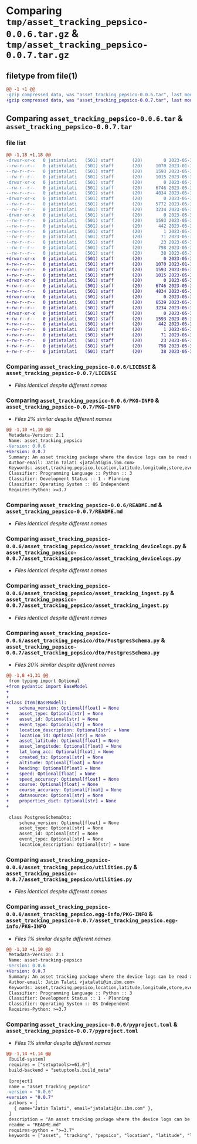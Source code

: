 # Comparing `tmp/asset_tracking_pepsico-0.0.6.tar.gz` & `tmp/asset_tracking_pepsico-0.0.7.tar.gz`

## filetype from file(1)

```diff
@@ -1 +1 @@
-gzip compressed data, was "asset_tracking_pepsico-0.0.6.tar", last modified: Wed May 31 15:34:40 2023, max compression
+gzip compressed data, was "asset_tracking_pepsico-0.0.7.tar", last modified: Wed May 31 15:55:06 2023, max compression
```

## Comparing `asset_tracking_pepsico-0.0.6.tar` & `asset_tracking_pepsico-0.0.7.tar`

### file list

```diff
@@ -1,18 +1,18 @@
-drwxr-xr-x   0 jatintalati   (501) staff       (20)        0 2023-05-31 15:34:40.064689 asset_tracking_pepsico-0.0.6/
--rw-r--r--   0 jatintalati   (501) staff       (20)     1070 2023-01-19 18:18:48.000000 asset_tracking_pepsico-0.0.6/LICENSE
--rw-r--r--   0 jatintalati   (501) staff       (20)     1593 2023-05-31 15:34:40.064009 asset_tracking_pepsico-0.0.6/PKG-INFO
--rw-r--r--   0 jatintalati   (501) staff       (20)     1015 2023-05-31 14:48:14.000000 asset_tracking_pepsico-0.0.6/README.md
-drwxr-xr-x   0 jatintalati   (501) staff       (20)        0 2023-05-31 15:34:40.058457 asset_tracking_pepsico-0.0.6/asset_tracking_pepsico/
--rw-r--r--   0 jatintalati   (501) staff       (20)     6746 2023-05-31 12:41:32.000000 asset_tracking_pepsico-0.0.6/asset_tracking_pepsico/asset_tracking_devicelogs.py
--rw-r--r--   0 jatintalati   (501) staff       (20)     4834 2023-05-31 15:34:12.000000 asset_tracking_pepsico-0.0.6/asset_tracking_pepsico/asset_tracking_ingest.py
-drwxr-xr-x   0 jatintalati   (501) staff       (20)        0 2023-05-31 15:34:40.062468 asset_tracking_pepsico-0.0.6/asset_tracking_pepsico/dto/
--rw-r--r--   0 jatintalati   (501) staff       (20)     5772 2023-05-31 09:45:49.000000 asset_tracking_pepsico-0.0.6/asset_tracking_pepsico/dto/PostgresSchema.py
--rw-r--r--   0 jatintalati   (501) staff       (20)     3234 2023-05-31 14:40:13.000000 asset_tracking_pepsico-0.0.6/asset_tracking_pepsico/utilities.py
-drwxr-xr-x   0 jatintalati   (501) staff       (20)        0 2023-05-31 15:34:40.061714 asset_tracking_pepsico-0.0.6/asset_tracking_pepsico.egg-info/
--rw-r--r--   0 jatintalati   (501) staff       (20)     1593 2023-05-31 15:34:40.000000 asset_tracking_pepsico-0.0.6/asset_tracking_pepsico.egg-info/PKG-INFO
--rw-r--r--   0 jatintalati   (501) staff       (20)      442 2023-05-31 15:34:40.000000 asset_tracking_pepsico-0.0.6/asset_tracking_pepsico.egg-info/SOURCES.txt
--rw-r--r--   0 jatintalati   (501) staff       (20)        1 2023-05-31 15:34:40.000000 asset_tracking_pepsico-0.0.6/asset_tracking_pepsico.egg-info/dependency_links.txt
--rw-r--r--   0 jatintalati   (501) staff       (20)       71 2023-05-31 15:34:40.000000 asset_tracking_pepsico-0.0.6/asset_tracking_pepsico.egg-info/requires.txt
--rw-r--r--   0 jatintalati   (501) staff       (20)       23 2023-05-31 15:34:40.000000 asset_tracking_pepsico-0.0.6/asset_tracking_pepsico.egg-info/top_level.txt
--rw-r--r--   0 jatintalati   (501) staff       (20)      798 2023-05-31 15:34:20.000000 asset_tracking_pepsico-0.0.6/pyproject.toml
--rw-r--r--   0 jatintalati   (501) staff       (20)       38 2023-05-31 15:34:40.064918 asset_tracking_pepsico-0.0.6/setup.cfg
+drwxr-xr-x   0 jatintalati   (501) staff       (20)        0 2023-05-31 15:55:06.353675 asset_tracking_pepsico-0.0.7/
+-rw-r--r--   0 jatintalati   (501) staff       (20)     1070 2023-01-19 18:18:48.000000 asset_tracking_pepsico-0.0.7/LICENSE
+-rw-r--r--   0 jatintalati   (501) staff       (20)     1593 2023-05-31 15:55:06.353241 asset_tracking_pepsico-0.0.7/PKG-INFO
+-rw-r--r--   0 jatintalati   (501) staff       (20)     1015 2023-05-31 14:48:14.000000 asset_tracking_pepsico-0.0.7/README.md
+drwxr-xr-x   0 jatintalati   (501) staff       (20)        0 2023-05-31 15:55:06.349198 asset_tracking_pepsico-0.0.7/asset_tracking_pepsico/
+-rw-r--r--   0 jatintalati   (501) staff       (20)     6746 2023-05-31 12:41:32.000000 asset_tracking_pepsico-0.0.7/asset_tracking_pepsico/asset_tracking_devicelogs.py
+-rw-r--r--   0 jatintalati   (501) staff       (20)     4834 2023-05-31 15:34:12.000000 asset_tracking_pepsico-0.0.7/asset_tracking_pepsico/asset_tracking_ingest.py
+drwxr-xr-x   0 jatintalati   (501) staff       (20)        0 2023-05-31 15:55:06.352759 asset_tracking_pepsico-0.0.7/asset_tracking_pepsico/dto/
+-rw-r--r--   0 jatintalati   (501) staff       (20)     6539 2023-05-31 15:54:17.000000 asset_tracking_pepsico-0.0.7/asset_tracking_pepsico/dto/PostgresSchema.py
+-rw-r--r--   0 jatintalati   (501) staff       (20)     3234 2023-05-31 14:40:13.000000 asset_tracking_pepsico-0.0.7/asset_tracking_pepsico/utilities.py
+drwxr-xr-x   0 jatintalati   (501) staff       (20)        0 2023-05-31 15:55:06.352195 asset_tracking_pepsico-0.0.7/asset_tracking_pepsico.egg-info/
+-rw-r--r--   0 jatintalati   (501) staff       (20)     1593 2023-05-31 15:55:06.000000 asset_tracking_pepsico-0.0.7/asset_tracking_pepsico.egg-info/PKG-INFO
+-rw-r--r--   0 jatintalati   (501) staff       (20)      442 2023-05-31 15:55:06.000000 asset_tracking_pepsico-0.0.7/asset_tracking_pepsico.egg-info/SOURCES.txt
+-rw-r--r--   0 jatintalati   (501) staff       (20)        1 2023-05-31 15:55:06.000000 asset_tracking_pepsico-0.0.7/asset_tracking_pepsico.egg-info/dependency_links.txt
+-rw-r--r--   0 jatintalati   (501) staff       (20)       71 2023-05-31 15:55:06.000000 asset_tracking_pepsico-0.0.7/asset_tracking_pepsico.egg-info/requires.txt
+-rw-r--r--   0 jatintalati   (501) staff       (20)       23 2023-05-31 15:55:06.000000 asset_tracking_pepsico-0.0.7/asset_tracking_pepsico.egg-info/top_level.txt
+-rw-r--r--   0 jatintalati   (501) staff       (20)      798 2023-05-31 15:54:41.000000 asset_tracking_pepsico-0.0.7/pyproject.toml
+-rw-r--r--   0 jatintalati   (501) staff       (20)       38 2023-05-31 15:55:06.353822 asset_tracking_pepsico-0.0.7/setup.cfg
```

### Comparing `asset_tracking_pepsico-0.0.6/LICENSE` & `asset_tracking_pepsico-0.0.7/LICENSE`

 * *Files identical despite different names*

### Comparing `asset_tracking_pepsico-0.0.6/PKG-INFO` & `asset_tracking_pepsico-0.0.7/PKG-INFO`

 * *Files 2% similar despite different names*

```diff
@@ -1,10 +1,10 @@
 Metadata-Version: 2.1
 Name: asset_tracking_pepsico
-Version: 0.0.6
+Version: 0.0.7
 Summary: An asset tracking package where the device logs can be read and the location information can be extracted from the log file provided in the parameters.
 Author-email: Jatin Talati <jatalati@in.ibm.com>
 Keywords: asset,tracking,pepsico,location,latitude,longitude,store,events
 Classifier: Programming Language :: Python :: 3
 Classifier: Development Status :: 1 - Planning
 Classifier: Operating System :: OS Independent
 Requires-Python: >=3.7
```

### Comparing `asset_tracking_pepsico-0.0.6/README.md` & `asset_tracking_pepsico-0.0.7/README.md`

 * *Files identical despite different names*

### Comparing `asset_tracking_pepsico-0.0.6/asset_tracking_pepsico/asset_tracking_devicelogs.py` & `asset_tracking_pepsico-0.0.7/asset_tracking_pepsico/asset_tracking_devicelogs.py`

 * *Files identical despite different names*

### Comparing `asset_tracking_pepsico-0.0.6/asset_tracking_pepsico/asset_tracking_ingest.py` & `asset_tracking_pepsico-0.0.7/asset_tracking_pepsico/asset_tracking_ingest.py`

 * *Files identical despite different names*

### Comparing `asset_tracking_pepsico-0.0.6/asset_tracking_pepsico/dto/PostgresSchema.py` & `asset_tracking_pepsico-0.0.7/asset_tracking_pepsico/dto/PostgresSchema.py`

 * *Files 20% similar despite different names*

```diff
@@ -1,8 +1,31 @@
 from typing import Optional
+from pydantic import BaseModel
+
+
+class Item(BaseModel):
+    schema_version: Optional[float] = None
+    asset_type: Optional[str] = None
+    asset_id: Optional[str] = None
+    event_type: Optional[str] = None
+    location_description: Optional[str] = None
+    location_id: Optional[str] = None
+    asset_latitude: Optional[float] = None
+    asset_longitude: Optional[float] = None
+    lat_long_acc: Optional[float] = None
+    created_ts: Optional[str] = None
+    altitude: Optional[float] = None
+    heading: Optional[float] = None
+    speed: Optional[float] = None
+    speed_accuracy: Optional[float] = None
+    course: Optional[float] = None
+    course_accuracy: Optional[float] = None
+    datasource: Optional[str] = None
+    properties_dict: Optional[str] = None
+
 
 class PostgresSchemaDto:
     schema_version: Optional[float] = None
     asset_type: Optional[str] = None
     asset_id: Optional[str] = None
     event_type: Optional[str] = None
     location_description: Optional[str] = None
```

### Comparing `asset_tracking_pepsico-0.0.6/asset_tracking_pepsico/utilities.py` & `asset_tracking_pepsico-0.0.7/asset_tracking_pepsico/utilities.py`

 * *Files identical despite different names*

### Comparing `asset_tracking_pepsico-0.0.6/asset_tracking_pepsico.egg-info/PKG-INFO` & `asset_tracking_pepsico-0.0.7/asset_tracking_pepsico.egg-info/PKG-INFO`

 * *Files 1% similar despite different names*

```diff
@@ -1,10 +1,10 @@
 Metadata-Version: 2.1
 Name: asset-tracking-pepsico
-Version: 0.0.6
+Version: 0.0.7
 Summary: An asset tracking package where the device logs can be read and the location information can be extracted from the log file provided in the parameters.
 Author-email: Jatin Talati <jatalati@in.ibm.com>
 Keywords: asset,tracking,pepsico,location,latitude,longitude,store,events
 Classifier: Programming Language :: Python :: 3
 Classifier: Development Status :: 1 - Planning
 Classifier: Operating System :: OS Independent
 Requires-Python: >=3.7
```

### Comparing `asset_tracking_pepsico-0.0.6/pyproject.toml` & `asset_tracking_pepsico-0.0.7/pyproject.toml`

 * *Files 1% similar despite different names*

```diff
@@ -1,14 +1,14 @@
 [build-system]
 requires = ["setuptools>=61.0"]
 build-backend = "setuptools.build_meta"
 
 [project]
 name = "asset_tracking_pepsico"
-version = "0.0.6"
+version = "0.0.7"
 authors = [
   { name="Jatin Talati", email="jatalati@in.ibm.com" },
 ]
 description = "An asset tracking package where the device logs can be read and the location information can be extracted from the log file provided in the parameters."
 readme = "README.md"
 requires-python = ">=3.7"
 keywords = ["asset", "tracking", "pepsico", "location", "latitude", "longitude", "store", "events"]
```

